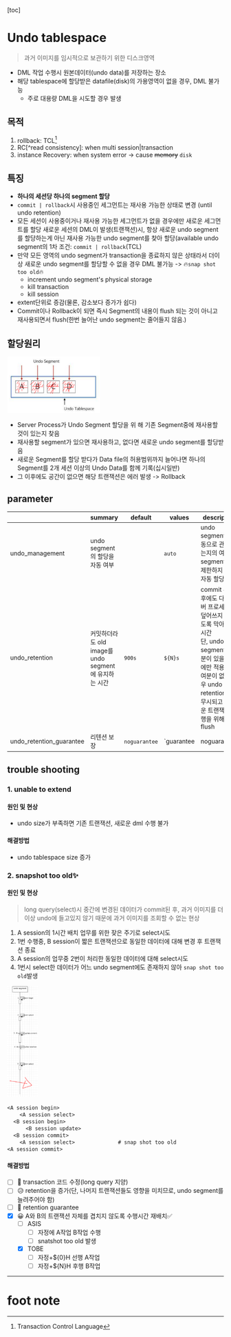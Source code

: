 [toc]

# Undo tablespace

> 과거 이미지를 임시적으로 보관하기 위한 디스크영역

- DML 작업 수행시 원본데이터(undo data)를 저장하는 장소
- 해당 tablespace에 할당받은 datafile(disk)의 가용영역이 없을 경우, DML 불가능
  - 주로 대용량 DML을 시도할 경우 발생

## 목적

1. rollback: TCL[^TCL]
2. RC[^read consistency]: when multi session|transaction
3. instance Recovery: when system error -> cause ~~memory~~ `disk`

## 특징

- **하나의 세션당 하나의 segment 할당**
- `commit | rollback`시 사용중인 세그먼트는 재사용 가능한 상태로 변경
  (until undo retention)
- 모든 세션이 사용중이거나 재사용 가능한 세그먼트가 없을 경우에만 새로운 세그먼트를 할당
  새로운 세션의 DML이 발생(트랜잭션)시, 항상 새로운 undo segment를 할당하는게 아닌
  재사용 가능한 undo segment를 찾아 할당(available undo segment의 1차 조건: `commit | rollback`(TCL)
- 만약 모든 영역의 undo segment가 transaction을 종료하지 않은 상태라서 더이상 새로운 undo segment를 할당할 수 없을 경우 DML 불가능 -> 🔥`snap shot too old`🔥
  - increment undo segment's physical storage
  - kill transaction
  - kill session
- extent단위로 증감(물론, 감소보다 증가가 쉽다)
- Commit이나 Rollback이 되면 즉시 Segment의 내용이 flush 되는 것이 아니고 재사용되면서 flush(한번 늘어난 undo segment는 줄어들지 않음.)

## 할당원리

<img src="./assets/image-20230714122951585.png" alt="image-20230714122951585" style="zoom:33%;" />

- Server Process가 Undo Segment 할당을 위 해 기존 Segment중에 재사용할 것이 있는지 찾음
- 재사용할 segment가 있으면 재사용하고, 없다면 새로운 undo segment를 할당받음
- 새로운 Segment를 할당 받다가 Data file의 허용범위까지 늘어나면 하나의 Segment를 2개 세션 이상의 Undo Data를 함께 기록(십시일반)
- 그 이후에도 공간이 없으면 해당 트랜잭션은 에러 발생 -> Rollback

## parameter

|                          | summary                                               | default       | values                  | description                                                  |
| ------------------------ | ----------------------------------------------------- | ------------- | ----------------------- | ------------------------------------------------------------ |
| undo_management          | undo segment의 할당을 자동 여부                       |               | `auto`                  | undo segment를 자동으로 관리하는지의 여부, segment 수를 제한하지 않고 자동 할당 |
| undo_retention           | 커밋하더라도 old image를 undo segment에 유지하는 시간 | `900s`        | `${N}s`                 | commit 수행후에도 다른 서버 프로세스가 덮어쓰지 못하도록 막아주는 시간<br/>단, undo segment의 여분이 있을 경우에만 적용되고 여분이 없을 경우 undo retention이 무시되고 새로운 트랜잭션 수행을 위해 flush |
| undo_retention_guarantee | 리텐션 보장                                           | `noguarantee` | `guarantee|noguarantee` | 아무리 장애가 발생하여도, undo retention을 보장해주는 파라미터 |

## trouble shooting

### 1. unable to extend

#### 원인 및 현상

- undo size가 부족하면 기존 트랜잭션, 새로운 dml 수행 불가

#### 해결방법

- undo tablespace size 증가

### 2. snapshot too old✨

#### 원인 및 현상

> long query(select)시 중간에 변경된 데이터가 commit된 후, 과거 이미지를 더 이상 undo에 들고있지 않기 때문에 과거 이미지를 조회할 수 없는 현상

1. A session의 1시간 배치 업무를 위한 잦은 주기로 select시도
2. 1번 수행중,  B session이 짧은 트랜잭션으로 동일한 데이터에 대해 변경 후 트랜잭션 종료
3. A session의 업무중 2번이 처리한 동일한 데이터에 대해 select시도
4. 1번시 select한 데이터가 어느 undo segment에도 존재하지 않아 `snap shot too old`발생

<img src="./assets/image-20230714120510120.png" alt="image-20230714120510120" style="zoom:33%;" />

```shell
<A session begin>
	<A session select>
  <B session begin>
      <B session update>
  <B session commit>
 	<A session select> 				# snap shot too old
<A session commit>
```

#### 해결방법

- [ ] 🙂 transaction 코드 수정(long query 지양)
- [ ] 😥 retention을 증가(단, 나머지 트랜잭션들도 영향을 미치므로, undo segment를 늘려주어야 함)
- [ ] 🤢 retention guarantee
- [x] 😀 A와 B의 트랜잭션 자체를 겹치지 않도록 수행시간 재배치✅
  - [ ] ASIS
    - [ ] 자정에 A작업 B작업 수행
    - [ ] snatshot too old 발생
  - [x] TOBE
    - [ ] 자정+${0}H 선행 A작업
    - [ ] 자정+${N}H 후행 B작업

---

# foot note

[^TCL]: Transaction Control Language
[^CR Block]: 

